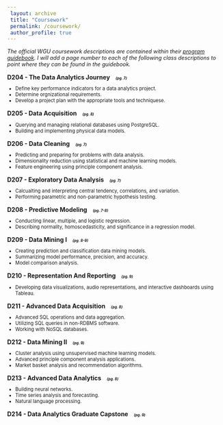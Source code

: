 ```yaml
---
 layout: archive
 title: "Coursework"
 permalink: /coursework/
 author_profile: true
---
```



<p style="font-style: italic; font-size: 90%;">The official WGU coursework descriptions are contained within their <a href="https://www.wgu.edu/content/dam/wgu-65-assets/western-governors/documents/program-guides/information-technology/MSDA.pdf" target="_blank">program guidebook</a>. 
I will add a page number to each of the following class descriptions to point where they can be found in the guidebook.</p>

<body>

<p style="font-weight:bold; margin-bottom: 5px;">D204 - The Data Analytics Journey
<span style="font-style:italic; font-size:60%; margin-left:10px;">(pg. 7)</span></p>
<ul style="font-size:80%">
    <li>Define key performance indicators for a data analytics project.</li>
    <li>Determine orgnizational requirements.</li>
    <li>Develop a project plan with the appropriate tools and techniquese.</li>
</ul>

<p style="font-weight:bold; margin-bottom: 5px;">D205 - Data Acquisition
<span style="font-style:italic; font-size:60%; margin-left:10px;">(pg. 8)</span></p>
<ul style="font-size:80%">
    <li>Querying and managing relational databases using PostgreSQL.</li>
    <li>Building and implementing physical data models.</li>
</ul>

<p style="font-weight:bold; margin-bottom: 5px;">D206 - Data Cleaning
<span style="font-style:italic; font-size:60%; margin-left:10px;">(pg. 7)</span></p>
<ul style="font-size:80%">
    <li>Predicting and preparing for problems with data analysis.</li>
    <li>Dimensionality reduction using statistical and machine learning models.</li>
    <li>Feature engineering using principle component analysis.</li>
</ul>

<p style="font-weight:bold; margin-bottom: 5px;">D207 - Exploratory Data Analysis
<span style="font-style:italic; font-size:60%; margin-left:10px;">(pg. 7)</span></p>
<ul style="font-size:80%">
    <li>Calcualting and interpreting central tendency, correlations, and variation.</li>
    <li>Performing parametric and non-parametric hypothesis testing.</li>
</ul>

<p style="font-weight:bold; margin-bottom: 5px;">D208 - Predictive Modeling
<span style="font-style:italic; font-size:60%; margin-left:10px;">(pg. 7-8)</span></p>
<ul style="font-size:80%">
    <li>Conducting linear, multiple, and logistic regression.</li>
    <li>Describing normality, homoscedasticity, and significance in a regression model.</li>
</ul>

<p style="font-weight:bold; margin-bottom: 5px;">D209 - Data Mining I
<span style="font-style:italic; font-size:60%; margin-left:10px;">(pg. 8-9)</span></p>
<ul style="font-size:80%">
    <li>Creating prediction and classification data mining models.</li>
    <li>Summarizing model performance, precision, and accuracy.</li>
    <li>Model comparison analysis.</li>
</ul>

<p style="font-weight:bold; margin-bottom: 5px;">D210 - Representation And Reporting
<span style="font-style:italic; font-size:60%; margin-left:10px;">(pg. 9)</span></p>
<ul style="font-size:80%">
    <li>Developing data visualizations, audio representations, and interactive dashboards using Tableau.</li>
</ul>

<p style="font-weight:bold; margin-bottom: 5px;">D211 - Advanced Data Acquisition
<span style="font-style:italic; font-size:60%; margin-left:10px;">(pg. 8)</span></p>
<ul style="font-size:80%">
    <li>Advanced SQL operations and data aggregation.</li>
    <li>Utilizing SQL queries in non-RDBMS software.</li>
    <li>Working with NoSQL databases.</li>
</ul>

<p style="font-weight:bold; margin-bottom: 5px;">D212 - Data Mining II
<span style="font-style:italic; font-size:60%; margin-left:10px;">(pg. 9)</span></p>
<ul style="font-size:80%">
    <li>Cluster analysis using unsupervised machine learning models.</li>
    <li>Advanced principle component analysis applications.</li>
    <li>Market basket analysis and recommendation algorithms.</li>
</ul>

<p style="font-weight:bold; margin-bottom: 5px;">D213 - Advanced Data Analytics
<span style="font-style:italic; font-size:60%; margin-left:10px;">(pg. 8)</span></p>
<ul style="font-size:80%">
    <li>Building neural networks.</li>
    <li>Time series analysis and forecasting.</li>
    <li>Natural language processing.</li>
</ul>

<p style="font-weight:bold; margin-bottom: 5px;">D214 - Data Analytics Graduate Capstone
<span style="font-style:italic; font-size:60%; margin-left:10px;">(pg. 9)</span></p>

</body>